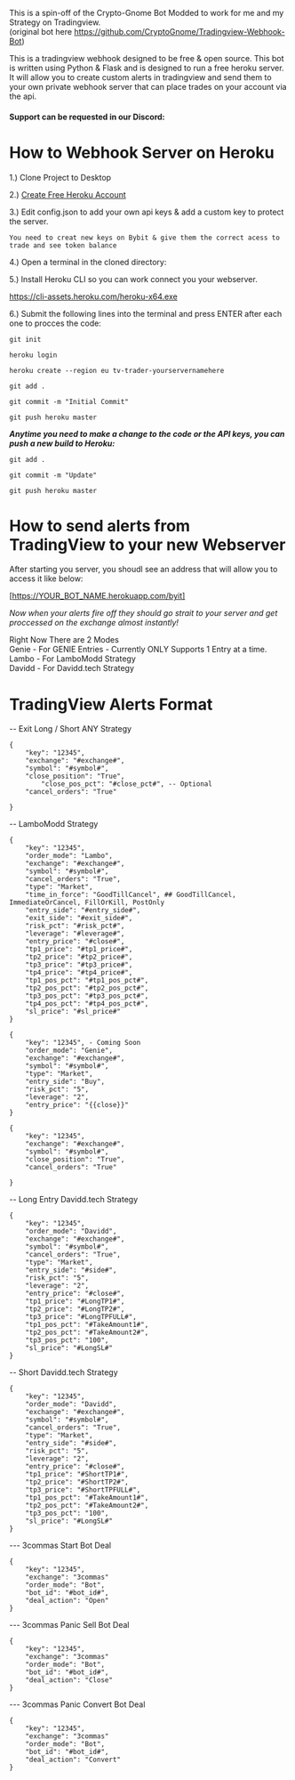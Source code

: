 
This is a spin-off of the Crypto-Gnome Bot Modded to work for me and my Strategy on Tradingview. <br >(original bot here https://github.com/CryptoGnome/Tradingview-Webhook-Bot)

This is a tradingview webhook  designed to be free & open source.  This bot is written using Python & Flask and is designed to run a free heroku server. It will allow you to create custom alerts in tradingview and send them to your own private webhook server that can place trades on your account via the api.

#### Support can be requested in our Discord:

# How to Webhook Server on Heroku

1.) Clone Project to Desktop

2.) [Create Free Heroku Account](https://www.heroku.com/)

3.) Edit config.json to add your own api keys & add a custom key to protect the server.

```You need to creat new keys on Bybit & give them the correct acess to trade and see token balance```
	
4.) Open a terminal in the cloned directory:

5.) Install Heroku CLI so you can work connect you your webserver.

https://cli-assets.heroku.com/heroku-x64.exe


6.) Submit the following lines into the terminal and press ENTER after each one to procces the code: 
 
 
``git init``

``heroku login``

``heroku create --region eu tv-trader-yourservernamehere``

``git add .``

``git commit -m "Initial Commit"``

``git push heroku master``


***Anytime you need to make a change to the code or the API keys, you can push a new build to Heroku:***

``git add .``

``git commit -m "Update"``

``git push heroku master``

# How to send alerts from TradingView to your new Webserver

After starting you server, you shoudl see an address that will allow you to access it like below:<br >

[https://YOUR_BOT_NAME.herokuapp.com/byit]

_Now when your alerts fire off they should go strait to your server and get proccessed on the exchange almost instantly!_

Right Now There are 2 Modes<br >
Genie - For GENIE Entries - Currently ONLY Supports 1 Entry at a time. <br >
Lambo - For LamboModd Strategy<br >
Davidd - For Davidd.tech Strategy

# TradingView Alerts Format 

-- Exit Long / Short ANY Strategy
```
{
	"key": "12345",
	"exchange": "#exchange#",
	"symbol": "#symbol#",
	"close_position": "True",
    	"close_pos_pct": "#close_pct#", -- Optional
	"cancel_orders": "True"

}
```
-- LamboModd Strategy
```
{
    "key": "12345",
    "order_mode": "Lambo",
    "exchange": "#exchange#",
    "symbol": "#symbol#",
    "cancel_orders": "True",
    "type": "Market",
    "time_in_force": "GoodTillCancel", ## GoodTillCancel, ImmediateOrCancel, FillOrKill, PostOnly
    "entry_side": "#entry_side#",
    "exit_side": "#exit_side#",
    "risk_pct": "#risk_pct#",
    "leverage": "#leverage#",
    "entry_price": "#close#", 
    "tp1_price": "#tp1_price#",
    "tp2_price": "#tp2_price#",
    "tp3_price": "#tp3_price#",
    "tp4_price": "#tp4_price#",
    "tp1_pos_pct": "#tp1_pos_pct#",
    "tp2_pos_pct": "#tp2_pos_pct#",
    "tp3_pos_pct": "#tp3_pos_pct#",
    "tp4_pos_pct": "#tp4_pos_pct#",
    "sl_price": "#sl_price#"
} 
```
```
{
    "key": "12345", - Coming Soon
    "order_mode": "Genie",
    "exchange": "#exchange#",
    "symbol": "#symbol#",
    "type": "Market",
    "entry_side": "Buy",
    "risk_pct": "5",
    "leverage": "2",
    "entry_price": "{{close}}"
}
```
```
{
	"key": "12345",
	"exchange": "#exchange#",
	"symbol": "#symbol#",
	"close_position": "True",
	"cancel_orders": "True"

}
```
-- Long Entry Davidd.tech Strategy
```
{
    "key": "12345",
    "order_mode": "Davidd",
    "exchange": "#exchange#",
    "symbol": "#symbol#",
    "cancel_orders": "True",
    "type": "Market",
    "entry_side": "#side#",
    "risk_pct": "5",
    "leverage": "2",
    "entry_price": "#close#", 
    "tp1_price": "#LongTP1#",
    "tp2_price": "#LongTP2#",
    "tp3_price": "#LongTPFULL#",
    "tp1_pos_pct": "#TakeAmount1#",
    "tp2_pos_pct": "#TakeAmount2#",
    "tp3_pos_pct": "100",
    "sl_price": "#LongSL#"
}
```
-- Short Davidd.tech Strategy
```
{
    "key": "12345",
    "order_mode": "Davidd",
    "exchange": "#exchange#",
    "symbol": "#symbol#",
    "cancel_orders": "True",
    "type": "Market",
    "entry_side": "#side#",
    "risk_pct": "5",
    "leverage": "2",
    "entry_price": "#close#", 
    "tp1_price": "#ShortTP1#",
    "tp2_price": "#ShortTP2#",
    "tp3_price": "#ShortTPFULL#",
    "tp1_pos_pct": "#TakeAmount1#",
    "tp2_pos_pct": "#TakeAmount2#",
    "tp3_pos_pct": "100",
    "sl_price": "#LongSL#"
}
```
--- 3commas Start Bot Deal
```
{
	"key": "12345",
	"exchange": "3commas"
	"order_mode": "Bot",
	"bot_id": "#bot_id#", 
	"deal_action": "Open"	
}
```
--- 3commas Panic Sell Bot Deal
```
{
	"key": "12345",
	"exchange": "3commas"
	"order_mode": "Bot",
	"bot_id": "#bot_id#", 
	"deal_action": "Close"	
}
```
--- 3commas Panic Convert Bot Deal
```
{
	"key": "12345",
	"exchange": "3commas"
	"order_mode": "Bot",
	"bot_id": "#bot_id#", 
	"deal_action": "Convert"	
}
```

